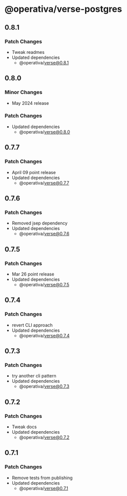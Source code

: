 # @operativa/verse-postgres

## 0.8.1

### Patch Changes

- Tweak readmes
- Updated dependencies
  - @operativa/verse@0.8.1

## 0.8.0

### Minor Changes

- May 2024 release

### Patch Changes

- Updated dependencies
  - @operativa/verse@0.8.0

## 0.7.7

### Patch Changes

- April 09 point release
- Updated dependencies
  - @operativa/verse@0.7.7

## 0.7.6

### Patch Changes

- Removed jsep dependency
- Updated dependencies
  - @operativa/verse@0.7.6

## 0.7.5

### Patch Changes

- Mar 26 point release
- Updated dependencies
  - @operativa/verse@0.7.5

## 0.7.4

### Patch Changes

- revert CLI approach
- Updated dependencies
  - @operativa/verse@0.7.4

## 0.7.3

### Patch Changes

- try another cli pattern
- Updated dependencies
  - @operativa/verse@0.7.3

## 0.7.2

### Patch Changes

- Tweak docs
- Updated dependencies
  - @operativa/verse@0.7.2

## 0.7.1

### Patch Changes

- Remove tests from publishing
- Updated dependencies
  - @operativa/verse@0.7.1
